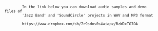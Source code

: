 

            In the link below you can download audio samples and demo files of 
            'Jazz Band' and 'SoundCircle' projects in WAV and MP3 format

            https://www.dropbox.com/sh/7r9sdos0s4wiapz/BzWDxTG7OA
